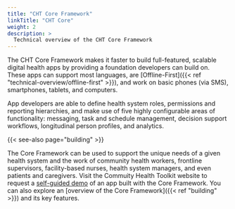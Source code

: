 ```yaml
---
title: "CHT Core Framework"
linkTitle: "CHT Core"
weight: 2
description: >
  Technical overview of the CHT Core Framework
---
```


The CHT Core Framework makes it faster to build full-featured, scalable digital health apps by providing a foundation developers can build on. These apps can support most languages, are [Offline-First]({{< ref "technical-overview/offline-first" >}}), and work on basic phones (via SMS), smartphones, tablets, and computers.

App developers are able to define health system roles, permissions and reporting hierarchies, and make use of five highly configurable areas of functionality: messaging, task and schedule management, decision support workflows, longitudinal person profiles, and analytics.

{{< see-also page="building" >}}

The Core Framework can be used to support the unique needs of a given health system and the work of community health workers, frontline supervisors, facility-based nurses, health system managers, and even patients and caregivers. Visit the Commuity Health Toolkit website to request a [self-guided demo](https://communityhealthtoolkit.org/contact) of an app built with the Core Framework. You can also explore an [overview of the Core Framework]({{< ref "building" >}}) and its key features.

